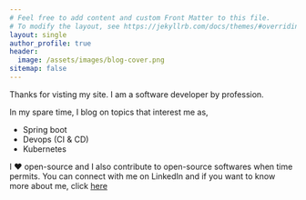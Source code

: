 ```yaml
---
# Feel free to add content and custom Front Matter to this file.
# To modify the layout, see https://jekyllrb.com/docs/themes/#overriding-theme-defaults
layout: single
author_profile: true
header:
  image: /assets/images/blog-cover.png
sitemap: false
---
```

Thanks for visting my site. I am a software developer by profession.

In my spare time, I blog on topics that interest me as,
- Spring boot
- Devops (CI & CD)
- Kubernetes

I :heart: open-source and I also contribute to open-source softwares when time permits.
You can connect with me on LinkedIn and if you want to know more about me, click [here](https://resume.malathi.dev)